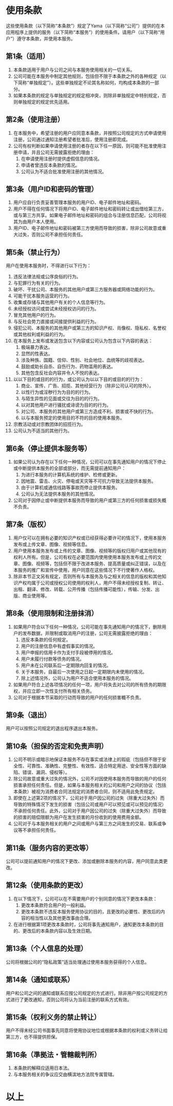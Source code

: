 # 使用条款

这些使用条款（以下简称“本条款”）规定了Yama（以下简称“公司”）提供的在本应用程序上提供的服务（以下简称“本服务”）的使用条件。请用户（以下简称“用户”）遵守本条款，并使用本服务。

## 第1条（适用）

1. 本条款适用于用户与公司之间与本服务使用相关的一切关系。
2. 公司可能在本服务中制定其他规则，包括但不限于本条款之外的各种规定（以下简称“单独规定”）。这些单独规定不论其名称如何，均构成本条款的一部分。
3. 如果本条款的规定与单独规定的规定相冲突，则除非单独规定中特别规定，否则单独规定的规定优先适用。

## 第2条（使用注册）

1. 在本服务中，希望注册的用户应同意本条款，并按照公司规定的方式申请使用注册，公司通过通知注册希望者批准后，使用注册即完成。
2. 公司有权判断如果申请使用注册的者存在以下任一原因，则可能不批准使用注册申请，并且公司无需披露拒绝的理由：
   1. 在申请使用注册时提供虚假信息的情况。
   2. 申请者曾违反本条款的情况。
   3. 公司认为不适合批准使用注册的其他情况。

## 第3条（用户ID和密码的管理）

1. 用户应自行负责妥善管理本服务的用户ID、电子邮件地址和密码。
2. 用户不得在任何情况下将用户ID、电子邮件地址和密码转让或出借给第三方，或与第三方共享。如果电子邮件地址和密码的组合与注册信息匹配，公司将视其为由用户本人使用。
3. 用户ID、电子邮件地址和密码被第三方使用而导致的损害，除非公司故意或重大过失，否则公司不承担任何责任。

## 第5条（禁止行为）

用户在使用本服务时，不得进行以下行为：

1. 违反法律法规或公序良俗的行为。
2. 与犯罪行为有关的行为。
3. 破坏、干扰公司、本服务的其他用户或第三方服务器或网络功能的行为。
4. 可能干扰本服务运营的行为。
5. 收集或存储与其他用户有关的个人信息等行为。
6. 未经授权访问或尝试未经授权访问的行为。
7. 冒充其他用户的行为。
8. 与反社会势力直接或间接提供利益的行为。
9. 侵犯公司、本服务的其他用户或第三方的知识产权、肖像权、隐私权、名誉权或其他权利或利益的行为。
10. 在本服务上发布或发送包含以下内容或公司认为包含以下内容的表达：
    1. 极端暴力表达。
    2. 显然的性表达。
    3. 涉及种族、国籍、信仰、性别、社会地位、血统等的歧视表达。
    4. 鼓励或助长自杀、自伤行为、药物滥用的表达。
    5. 其他包含反社会内容并令人不悦的表达。
11. 以以下目的或目的的行为，或公司认为以以下目的或目的的行为：
    1. 商业、宣传、广告、招揽、其他经营行为（除非公司认可的除外）。
    2. 以性行为或淫秽行为为目的的行为。
    3. 与陌生异性的见面或交往为目的的行为。
    4. 以对其他用户进行骚扰或诽谤为目的的行为。
    5. 对公司、本服务的其他用户或第三方造成不利、损害或不快的行为。
    6. 以与本服务预定的使用目的不符的目的使用本服务。
12. 宗教活动或对宗教团体的招揽行为。
13. 公司认为不适当的其他行为。

## 第6条（停止提供本服务等）

1. 如果公司认为存在以下任何一种情况，公司可以在事先通知用户的情况下停止或中断提供本服务的全部或部分，而无需提前通知用户：
    1. 为进行本服务的计算机系统的维护、检修或更新。
    2. 因地震、雷击、火灾、停电或天灾等不可抗力导致无法提供本服务。
    3. 由于计算机或通信线路等事故而停止提供本服务。
    4. 公司认为无法提供本服务的其他情况。
2. 公司对于因停止或中断提供本服务而导致的用户或第三方的任何损害或损失概不负责。

## 第7条（版权）

1. 用户仅可以在拥有必要的知识产权或已经获得必要许可的情况下，使用本服务发布或上传文章、图像、视频等信息。
2. 用户使用本服务发布或上传的文章、图像、视频等的版权归用户或其他现有的权利人所有。但是，公司有权在必要范围内使用使用本服务发布或上传的文章、图像、视频等，包括但不限于改进本服务、提高质量或纠正错误，以及在本服务的推广和宣传中使用，用户同意在这些情况下不行使著作人格权。
3. 除非本节正文另有规定，否则所有与本服务及与之相关的信息的版权和其他知识产权均属于公司或授权公司使用的权利人，用户不得未经授权复制、转让、出租、翻译、修改、转载、公开传播（包括传播可能性），传输、分发、出版、商业使用等。

## 第8条（使用限制和注册抹消）

1. 如果用户符合以下任何一种情况，公司可能在事先通知用户的情况下，删除用户的发布数据，并限制或取消用户的注册，公司无需披露拒绝的理由：
    1. 违反本条款的任何规定。
    2. 用户的注册信息中有虚假事实的情况。
    3. 用户申报的信用卡作为支付手段被停用的情况。
    4. 用户未履行付款等债务的情况。
    5. 用户未在公司联系后一定期限内回复的情况。
    6. 关于本服务，自最后一次使用之日起一定期限内未使用的情况。
    7. 除上述情况外，公司认为用户不适合使用本服务的情况。
2. 如果用户符合上述各项情况的任何一项，用户将失去对公司的所有债务的期限权，并应立即一次性支付所有相关债务。
3. 公司对于根据本节采取的行动而导致的用户的任何损害概不负责。

## 第9条（退出）

用户可以按照公司规定的退出程序退出本服务。

## 第10条（担保的否定和免责声明）

1. 公司不明示或暗示地保证本服务不存在事实或法律上的瑕疵（包括但不限于安全性、可靠性、准确性、完整性、有效性、适合特定用途、安全性等方面的缺陷、错误、漏洞、侵权等）。
2. 除公司故意或重大过失的情况外，公司不对因使用本服务而导致的用户的任何损害承担任何责任。但是，如果与本服务相关的公司和用户之间的协议（包括本条款）被视为消费者合同法规定的消费者合同，则不适用此免责规定。
3. 即使在上述第2项的情况下，公司对于用户因公司的过失（除重大过失外）而导致的特殊情况下发生的损害（包括公司或用户可以预见或可以预见的情况）不承担任何责任。此外，公司对于用户因公司的过失（除重大过失外）而导致的损害的赔偿限额为用户在发生损害的月份收到的使用费用金额。
4. 公司对于与本服务相关的用户之间或用户与第三方之间发生的交易、联系或争议等不承担任何责任。

## 第11条（服务内容的更改等）

公司可以提前通知用户的情况下更改、添加或删除本服务的内容，用户同意此类更改。

## 第12条（使用条款的更改）

1. 在以下情况下，公司可以在不需要用户的个别同意的情况下更改本条款：
    1. 更改本条款符合用户的一般利益。
    2. 更改本条款不违反本服务使用协议的目的，且更改的必要性、更改后的内容的相当性以及其他更改事由合理。
2. 在进行根据第1项更改本条款时，公司将事先通知用户，通知更改本条款的目的、更改后的本条款内容以及生效日期。

## 第13条（个人信息的处理）

公司将根据公司的“隐私政策”适当处理通过使用本服务获得的个人信息。

## 第14条（通知或联系）

用户和公司之间的通知或联系应按公司规定的方式进行。除非用户按公司规定的方式进行了更改通知，否则公司将认为当前注册的联系方式有效。

## 第15条（权利义务的禁止转让）

用户不得未经公司书面事先同意将使用协议地位或根据本条款的权利或义务转让给第三方，也不得提供担保。

## 第16条（準拠法・管轄裁判所）

1. 本条款的解释应适用日本法。
2. 与本服务相关的争议应交由横滨地方法院专属管辖。

# 以上
